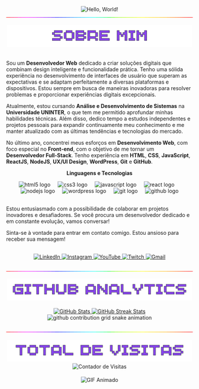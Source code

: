 <div align="center">
    <img src="https://user-images.githubusercontent.com/92947069/183311882-d6cec5b0-18e8-48cf-a551-098f295fbce5.gif" alt="Hello, World!" width="600px">
</div>

<div align="center">
   <img src="./line.gif" alt="linha"/>
</div><br>

<div align="center">
    <img src="./sobre.png" alt="Sobre Mim" width="500px">
</div><br>

<p>Sou um <strong>Desenvolvedor Web</strong> dedicado a criar soluções digitais que combinam design inteligente e funcionalidade prática. Tenho uma sólida experiência no desenvolvimento de interfaces de usuário que superam as expectativas e se adaptam perfeitamente a diversas plataformas e dispositivos. Estou sempre em busca de maneiras inovadoras para resolver problemas e proporcionar experiências digitais excepcionais.</p>

<p>Atualmente, estou cursando <strong>Análise e Desenvolvimento de Sistemas</strong> na <strong>Universidade UNINTER</strong>, o que tem me permitido aprofundar minhas habilidades técnicas. Além disso, dedico tempo a estudos independentes e projetos pessoais para expandir continuamente meu conhecimento e me manter atualizado com as últimas tendências e tecnologias do mercado.</p>

<p>No último ano, concentrei meus esforços em <strong>Desenvolvimento Web</strong>, com foco especial no <strong>Front-end</strong>, com o objetivo de me tornar um <strong>Desenvolvedor Full-Stack</strong>. Tenho experiência em <strong>HTML</strong>, <strong>CSS</strong>, <strong>JavaScript</strong>, <strong>ReactJS</strong>, <strong>NodeJS</strong>, <strong>UX/UI Design</strong>, <strong>WordPress</strong>, <strong>Git</strong> e <strong>GitHub</strong>.</p>    

<p align="center"><strong>Linguagens e Tecnologias</strong></p>

<div align="center">
  <img src="https://cdn.jsdelivr.net/gh/devicons/devicon/icons/html5/html5-original.svg" height="40" alt="html5 logo"  />
  <img width="12" />
  <img src="https://cdn.jsdelivr.net/gh/devicons/devicon/icons/css3/css3-original.svg" height="40" alt="css3 logo"  />
  <img width="12" />
  <img src="https://cdn.jsdelivr.net/gh/devicons/devicon/icons/javascript/javascript-original.svg" height="40" alt="javascript logo"  />
  <img width="12" />
  <img src="https://cdn.jsdelivr.net/gh/devicons/devicon/icons/react/react-original.svg" height="40" alt="react logo"  />
  <img width="12" />
  <img src="https://cdn.jsdelivr.net/gh/devicons/devicon/icons/nodejs/nodejs-original.svg" height="40" alt="nodejs logo"  />
  <img width="12" />
  <img src="https://cdn.jsdelivr.net/gh/devicons/devicon/icons/wordpress/wordpress-original.svg" height="40" alt="wordpress logo"  />
  <img width="12" />
  <img src="https://cdn.jsdelivr.net/gh/devicons/devicon/icons/git/git-original.svg" height="40" alt="git logo"  />
  <img width="12" />
  <img src="https://cdn.jsdelivr.net/gh/devicons/devicon/icons/github/github-original.svg" height="40" alt="github logo"  />
</div><br>

<p>Estou entusiasmado com a possibilidade de colaborar em projetos inovadores e desafiadores. Se você procura um desenvolvedor dedicado e em constante evolução, vamos conversar!</p>

<p>Sinta-se à vontade para entrar em contato comigo. Estou ansioso para receber sua mensagem!</p><br>

<div align="center">
    <a href="https://www.linkedin.com/in/eduardzs/">
        <img src="https://img.shields.io/badge/-LinkedIn-%230077B5?style=for-the-badge&logo=linkedin&logoColor=white" alt="LinkedIn">
    </a>
    <a href="https://www.instagram.com/eduardzs_/" alt="Instagram">
        <img src="https://img.shields.io/badge/Instagram-E4405F?style=for-the-badge&logo=instagram&logoColor=white" alt="Instagram">
    </a>
    <a href="https://www.youtube.com/channel/UCmKdVwAu69wsHyjwp2iS41w" target="_blank">
        <img src="https://img.shields.io/badge/YouTube-FF0000?style=for-the-badge&logo=youtube&logoColor=white" alt="YouTube">
    </a>
    <a href="https://www.twitch.tv/eduardzs_" target="_blank">
        <img src="https://img.shields.io/badge/Twitch-9146FF?style=for-the-badge&logo=twitch&logoColor=white" alt="Twitch">
    </a>
    <a href="mailto:eduardofonseca0210@gmail.com?" alt="Gmail">
        <img src="https://img.shields.io/badge/Gmail-D14836?style=for-the-badge&logo=gmail&logoColor=white" alt="Gmail"/>
    </a>
</div><br>

<div align="center">
   <img src="./line.gif" alt="linha"/>
</div><br>

<div align="center">
    <img src="./analytics.png" alt="Análise de Commits" width="500px">
</div><br>

<div align="center">
    <a href="https://github.com/eduardzs">
        <img width="400px" src="https://github-readme-stats.vercel.app/api?username=eduardzs&show_icons=true&border_radius=12&border_color=EAFF17&icon_color=EAFF17&bg_color=0D1117&title_color=ffff&text_color=A3A3A3&ring_color=8844EE&card_width=437" alt="GitHub Stats">
    </a>
    <a href="https://github.com/eduardzs">
        <img width="400px" src="http://github-readme-streak-stats.herokuapp.com?user=eduardzs&border_radius=12&locale=pt_BR&date_format=j%2Fn%5B%2FY%5D&card_width=497&background=0D1117&ring=8844EE&fire=EAFF17&currStreakNum=FFFFFF&sideNums=FFFFFF&currStreakLabel=FFFFFF&dates=A3A3A3&excludeDaysLabel=FFFFFF&sideLabels=FFFFFF&stroke=EAFF17&border=EAFF17&card_width=437" alt="GitHub Streak Stats">
    </a>
    <div align="center">
        <picture>
            <source media="(prefers-color-scheme: dark)" srcset="https://raw.githubusercontent.com/eduardzs/eduardzs/output/github-contribution-grid-snake-dark.svg">
            <source media="(prefers-color-scheme: light)" srcset="https://raw.githubusercontent.com/eduardzs/eduardzs/output/github-contribution-grid-snake.svg">
            <img alt="github contribution grid snake animation" src="https://raw.githubusercontent.com/eduardzs/eduardzs/output/github-contribution-grid-snake.svg">
        </picture>
    </div>
</div><br>

<div align="center">
   <img src="./line.gif" alt="linha"/>
</div><br>

<div align="center">
    <img src="./total.png" alt="Total de Visitas" width="500px"><br>
    <img align="center" src="https://profile-counter.glitch.me/eduardzs/count.svg" alt="Contador de Visitas" /><br><br>
    <img align="center" src="animado.gif" alt="GIF Animado"/>
</div>
